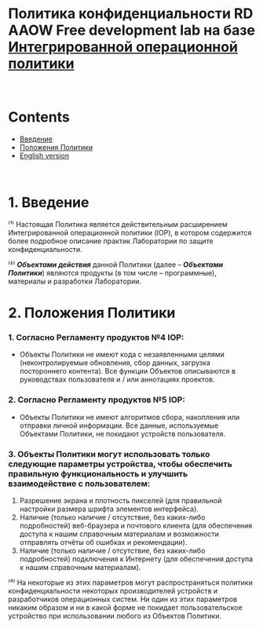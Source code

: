 # Политика конфиденциальности RD AAOW Free development lab на базе [Интегрированной операционной политики](https://adslbarxatov.github.io/IOP/ru)

&nbsp;



# Contents
- [Введение](#section)
- [Положения Политики](#section-1)
- [English version](https://adslbarxatov.github.io/IOP/privacy)

&nbsp;



# 1. Введение

⁽¹⁾ Настоящая Политика является действительным расширением Интегрированной операционной политики (IOP),
в котором содержится более подробное описание практик Лаборатории по защите конфиденциальности.

⁽²⁾ ***Объектами действия*** данной Политики (далее – ***Объектами Политики***) являются продукты (в том
числе – программные), материалы и разработки Лаборатории.



# 2. Положения Политики

### 1. Согласно Регламенту продуктов №4 IOP:
- Объекты Политики не имеют кода с незаявленными целями (неконтролируемые обновления, сбор данных, загрузка
  постороннего контента). Все функции Объектов описываются в руководствах пользователя и / или аннотациях
  проектов.

### 2. Согласно Регламенту продуктов №5 IOP:
- Объекты Политики не имеют алгоритмов сбора, накопления или отправки личной информации. Все данные,
  используемые Объектами Политики, не покидают устройств пользователя.

### 3. Объекты Политики могут использовать только следующие параметры устройства, чтобы обеспечить правильную функциональность и улучшить взаимодействие с пользователем:
1. Разрешение экрана и плотность пикселей (для правильной настройки размера шрифта элементов интерфейса).
2. Наличие (только наличие / отсутствие, без каких-либо подробностей) веб-браузера и почтового клиента
   (для обеспечения доступа к нашим справочным материалам и возможности отправлять отчёты об ошибках
   и рекомендации).
3. Наличие (только наличие / отсутствие, без каких-либо подробностей) подключения к Интернету (для
   обеспечения доступа к нашим справочным материалам).

⁽⁴⁾ На некоторые из этих параметров могут распространяться политики конфиденциальности некоторых
производителей устройств и разработчиков операционных систем. Ни один из этих параметров никаким образом
и ни в какой форме не покидает пользовательское устройство при использовании любого из Объектов Политики.
